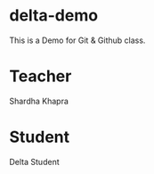 # delta-demo
This is a Demo for Git &amp; Github class.

# Teacher
Shardha Khapra
# Student
Delta Student

